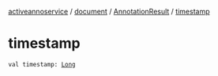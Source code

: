 [activeannoservice](../../index.md) / [document](../index.md) / [AnnotationResult](index.md) / [timestamp](./timestamp.md)

# timestamp

`val timestamp: `[`Long`](https://kotlinlang.org/api/latest/jvm/stdlib/kotlin/-long/index.html)